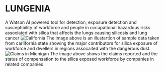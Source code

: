 # LUNGENIA
A Watson AI powered tool for detection, exposure detection and susceptibility of workforce and people in occupational hazardous risks associated with silica that affects the lungs causing silicosis and lung cancer
![California](https://user-images.githubusercontent.com/89135517/130332407-3290dc22-263a-455b-ab97-b31320112650.PNG)
The image above is an illustartion of sample data taken from carlifornia state showing the major contributors for silica exposure of workforce and dwellers in regions assocaited with the dangerous dust.
![Claims in Michigan](https://user-images.githubusercontent.com/89135517/130332458-2fd82ee5-be4a-446a-8a72-39c484ace2b6.PNG)
The image above shows the claims reported and the status of compensation to the silica exposed workforce by companies in related companies
